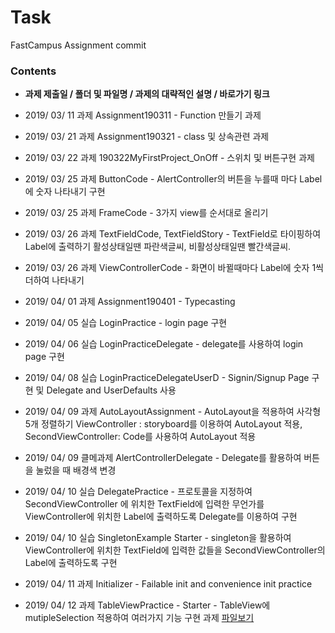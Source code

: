 # Task
FastCampus Assignment commit

### Contents

* **과제 제출일 / 폴더 및 파일명 / 과제의 대략적인 설명 / 바로가기 링크**

* 2019/ 03/ 11 과제 Assignment190311 - Function 만들기 과제

* 2019/ 03/ 21 과제 Assignment190321 - class 및 상속관련 과제

* 2019/ 03/ 22 과제 190322MyFirstProject_OnOff - 스위치 및 버튼구현 과제

* 2019/ 03/ 25 과제 ButtonCode - AlertController의 버튼을 누를때 마다 Label에 숫자 나타내기 구현

* 2019/ 03/ 25 과제 FrameCode - 3가지 view를 순서대로 올리기

* 2019/ 03/ 26 과제 TextFieldCode, TextFieldStory - TextField로 타이핑하여 Label에 출력하기 활성상태일땐 파란색글씨, 비활성상태일땐 빨간색글씨.

* 2019/ 03/ 26 과제 ViewControllerCode - 화면이 바뀔때마다 Label에 숫자 1씩 더하여 나타내기

* 2019/ 04/ 01 과제 Assignment190401 - Typecasting

* 2019/ 04/ 05 실습 LoginPractice - login page 구현

* 2019/ 04/ 06 실습 LoginPracticeDelegate - delegate를 사용하여 login page 구현

* 2019/ 04/ 08 실습 LoginPracticeDelegateUserD - Signin/Signup Page 구현 및 Delegate and UserDefaults 사용

* 2019/ 04/ 09 과제 AutoLayoutAssignment - AutoLayout을 적용하여 사각형 5개 정렬하기 ViewController : storyboard를 이용하여 AutoLayout 적용, SecondViewController: Code를 사용하여 AutoLayout 적용

* 2019/ 04/ 09 클메과제 AlertControllerDelegate - Delegate를 활용하여 버튼을 눌렀을 때 배경색 변경

* 2019/ 04/ 10 실습 DelegatePractice - 프로토콜을 지정하여 SecondViewController 에 위치한 TextField에 입력한 무언가를 ViewController에 위치한 Label에 출력하도록 Delegate를 이용하여 구현

* 2019/ 04/ 10 실습 SingletonExample Starter - singleton을 활용하여 ViewController에 위치한 TextField에 입력한 값들을 SecondViewController의 Label에 출력하도록 구현

* 2019/ 04/ 11 과제 Initializer - Failable init and convenience init practice

* 2019/ 04/ 12 과제 TableViewPractice - Starter - TableView에 mutipleSelection 적용하여 여러가지 기능 구현 과제
[파일보기](https://github.com/ChunsuKim/Task/blob/master/TableViewPractice%20-%20Starter/TableViewPractice/TableViewMultipleSelection.swift)

